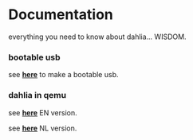 # Documentation

everything you need to know about dahlia... WISDOM.

### bootable usb 

see **[here](https://github.com/dahlia-os/documentation/blob/master/how%20to%20make%20a%20bootable%20usb.md/)** to make a bootable usb.

### dahlia in qemu 

see **[here](https://github.com/HexaOneOfficial/documentation/blob/master/run%20dahlia%20in%20qemu/EN.md)** EN version.

see **[here](https://github.com/HexaOneOfficial/documentation/blob/master/run%20dahlia%20in%20qemu/NL.md)** NL version.
